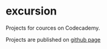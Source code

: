 # excursion
Projects for cources on Codecademy.

Projects are published on <a href=" https://faysoserious.github.io/excursion/">github page</a>
